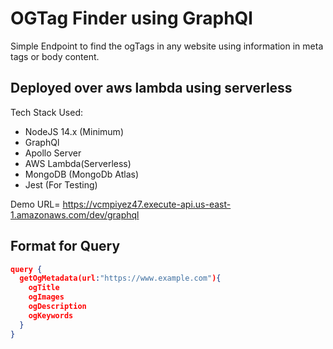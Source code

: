 # OGTag Finder using GraphQl

Simple Endpoint to find the ogTags in any website using information in meta tags or body content.
## Deployed over aws lambda using serverless

Tech Stack Used:

- NodeJS 14.x (Minimum)
- GraphQl
- Apollo Server
- AWS Lambda(Serverless)
- MongoDB (MongoDb Atlas)
- Jest (For Testing)

Demo URL= https://vcmpiyez47.execute-api.us-east-1.amazonaws.com/dev/graphql
## Format for Query
```json
query {
  getOgMetadata(url:"https://www.example.com"){
    ogTitle
    ogImages
    ogDescription
    ogKeywords
  }
}
```

